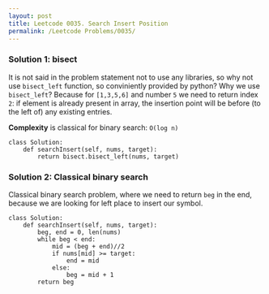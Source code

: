 ```yaml
---
layout: post
title: Leetcode 0035. Search Insert Position
permalink: /Leetcode Problems/0035/
---
```


### Solution 1: bisect
It is not said in the problem statement not to use any libraries, so why not use `bisect_left` function, so conviniently provided by python? Why we use `bisect_left`? Because for `[1,3,5,6]` and number `5` we need to return index `2`: if element is already present in array, the insertion point will be before (to the left of) any existing entries.

**Complexity** is classical for binary search: `O(log n)`

```
class Solution:
    def searchInsert(self, nums, target):
        return bisect.bisect_left(nums, target)
```

### Solution 2: Classical binary search

Classical binary search problem, where we need to return `beg` in the end, because we are looking for left place to insert our symbol.

```
class Solution:
    def searchInsert(self, nums, target):
        beg, end = 0, len(nums)
        while beg < end:
            mid = (beg + end)//2
            if nums[mid] >= target:
                end = mid
            else:
                beg = mid + 1
        return beg
```